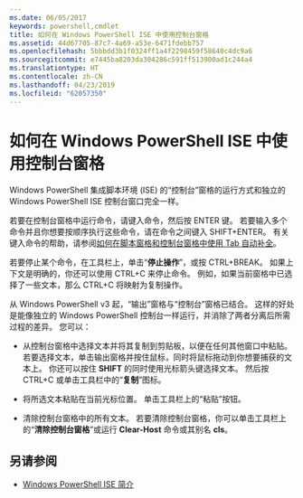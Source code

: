 ```yaml
---
ms.date: 06/05/2017
keywords: powershell,cmdlet
title: 如何在 Windows PowerShell ISE 中使用控制台窗格
ms.assetid: 44d67705-87c7-4a69-a53e-6471fdebb757
ms.openlocfilehash: 5bbbdd3b1f0324ff1a4f2298459f58640c4dc9a6
ms.sourcegitcommit: e7445ba8203da304286c591ff513900ad1c244a4
ms.translationtype: HT
ms.contentlocale: zh-CN
ms.lasthandoff: 04/23/2019
ms.locfileid: "62057350"
---
```

# <a name="how-to-use-the-console-pane-in-the-windows-powershell-ise"></a>如何在 Windows PowerShell ISE 中使用控制台窗格

Windows PowerShell 集成脚本环境 (ISE) 的“控制台”窗格的运行方式和独立的 Windows PowerShell ISE 控制台窗口完全一样。

若要在控制台窗格中运行命令，请键入命令，然后按 ENTER 键。 若要输入多个命令并且你想要按顺序执行这些命令，请在命令之间键入 SHIFT+ENTER。 有关键入命令的帮助，请参阅[如何在脚本窗格和控制台窗格中使用 Tab 自动补全](How-to-Use-Tab-Completion-in-the-Script-Pane-and-Console-Pane.md)。

若要停止某个命令，在工具栏上，单击“**停止操作**”，或按 CTRL+BREAK。 如果上下文是明确的，你还可以使用 CTRL+C 来停止命令。 例如，如果当前窗格中已选择了一些文本，那么 CTRL+C 将映射为复制操作。

从 Windows PowerShell v3 起，“输出”窗格与“控制台”窗格已结合。 这样的好处是能像独立的 Windows PowerShell 控制台一样运行，并消除了两者分离后所需过程的差异。 您可以：

- 从控制台窗格中选择文本并将其复制到剪贴板，以便在任何其他窗口中粘贴。 若要选择文本，单击输出窗格并按住鼠标，同时将鼠标拖动到你想要捕获的文本上。 你还可以按住 **SHIFT** 的同时使用光标箭头键选择文本。 然后按 CTRL+C 或单击工具栏中的“**复制**”图标。

- 将所选文本粘贴在当前光标位置。 单击工具栏上的“粘贴”按钮。

- 清除控制台窗格中的所有文本。 若要清除控制台窗格，你可以单击工具栏上的“**清除控制台窗格**”或运行 **Clear-Host** 命令或其别名 **cls**。

## <a name="see-also"></a>另请参阅

- [Windows PowerShell ISE 简介](Introducing-the-Windows-PowerShell-ISE.md)